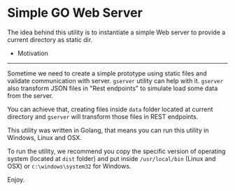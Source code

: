 Simple GO Web Server
====================

The idea behind this utility is to instantiate a simple Web server to provide a current directory as static dir.

+ Motivation
-------------

Sometime we need to create a simple prototype using static files and validate communication with server. ```gserver``` utility can help with it. ```gserver``` also transform JSON files in "Rest endpoints" to simulate load some data from the server.

You can achieve that, creating files inside ```data``` folder located at current directory and ```gserver``` will transform those files in REST endpoints.

This utility was written in Golang, that means you can run this utility in Windows, Linux and OSX.

To run the utility, we recommend you copy the specific version of operating system (located at ```dist``` folder) and put inside ```/usr/local/bin``` (Linux and OSX) or ```c:\windows\system32``` for Windows.

Enjoy.
